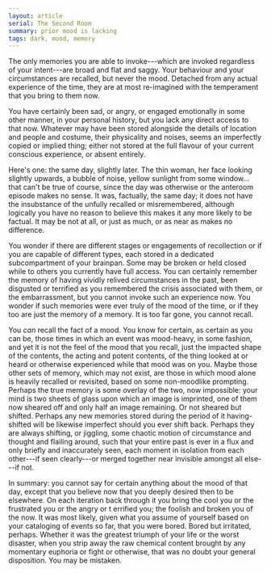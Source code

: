 ```yaml
---
layout: article
serial: The Second Room
summary: prior mood is lacking
tags: dark, mood, memory
---
```


The only memories you are able to invoke---which are invoked regardless of your intent---are broad and flat and saggy. Your behaviour and your circumstances are recalled, but never the mood. Detached from any actual experience of the time, they are at most re-imagined with the temperament that you bring to them now.  

You have certainly been sad, or angry, or engaged emotionally in some other manner, in your personal history, but you lack any direct access to that now.  Whatever may have been stored alongside the details of location and people and costume, their physicality and noises, seems an imperfectly copied or implied thing; either not stored at the full flavour of your current conscious experience, or absent entirely.

Here's one: the same day, slightly later. The thin woman, her face looking slightly upwards, a bubble of noise, yellow sunlight from some window... that can't be true of course, since the day was otherwise or the anteroom episode makes no sense. It was, factually, the same day; it does not have the insubstance of the unfully recalled or misremembered, although logically you have no reason to believe this makes it any more likely to be factual. It may be not at all, or just as much, or as near as makes no difference.

You wonder if there are different stages or engagements of recollection or if you are capable of different types, each stored in a dedicated subcompartment of your brainpan. Some may be broken or held closed while to others you currently have full access.  You can certainly remember the memory of having vividly relived circumstances in the past, been disgusted or terrified as you remembered the crisis associated with them, or the embarrassment, but you cannot invoke such an experience now. You wonder if such memories were ever truly of the mood of the time, or if they too are just the memory of a memory.  It is too far gone, you cannot recall.

You _can_ recall the fact of a mood. You know for certain, as certain as you can be, those times in which an event was mood-heavy, in some fashion, and yet it is not the feel of the mood that you recall, just the impacted shape of the contents, the acting and potent contents, of the thing looked at or heard or otherwise experienced while that mood was on you.  Maybe those other sets of memory, which may not exist, are those in which mood alone is heavily recalled or revisited, based on some non-moodlike prompting. Perhaps the true memory is some overlay of the two, now impossible: your mind is two sheets of glass upon which an image is imprinted, one of them now sheared off and only half an image remaining. Or not sheared but shifted. Perhaps any new memories stored during the period of it having-shifted will be likewise imperfect should you ever shift back. Perhaps they are always shifting, or jiggling, some chaotic motion of circumstance and thought and flailing around, such that your entire past is ever in a flux and only briefly and inaccurately seen, each moment in isolation from each other---if seen clearly---or merged together near invisible amongst all else---if not. 

In summary: you cannot say for certain anything about the mood of that day, except that you believe now that you deeply desired then to be elsewhere.  On each iteration back through it you bring the cool you or the frustrated you or the angry or t errified you; the foolish and broken you of the now. It was most likely, given what you assume of yourself based on your cataloging of events so far, that you were bored. Bored but irritated, perhaps. Whether it was the greatest triumph of your life or the worst disaster, when you strip away the raw chemical content brought by any momentary euphoria or fight or otherwise, that was no doubt your general disposition. You may be mistaken.
